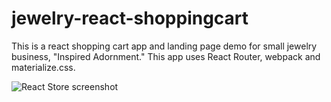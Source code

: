 # jewelry-react-shoppingcart
This is a react shopping cart app and landing page demo for small jewelry business, "Inspired Adornment." This app uses React Router, webpack and materialize.css. 

<img src="http://aliciaworks.com/images/react-jewelrystore-screenshot.jpg" alt="React Store screenshot">
